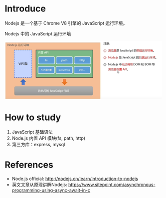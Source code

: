 <!--
 * @Author: JohnJeep
 * @Date: 2021-03-19 23:38:31
 * @LastEditors: JohnJeep
 * @LastEditTime: 2025-03-30 23:58:04
 * @Description: nodejs learning
 * Copyright (c) 2025 by John Jeep, All Rights Reserved. 
-->

# Introduce

Nodejs 是一个基于 Chrome V8 引擎的 JavaScript 运行环境。


Nodejs 中的 JavaScript 运行环境

![alt text](figures/nodejs-runtime.png)

# How to study

1. JavaScript 基础语法
2. Node.js 内置 API 模块(fs, path, http)
3. 第三方库：express, mysql



# References

- Node.js official: http://nodejs.cn/learn/introduction-to-nodejs
- 英文文章从原理讲解Nodejs: https://www.sitepoint.com/asynchronous-programming-using-async-await-in-c


